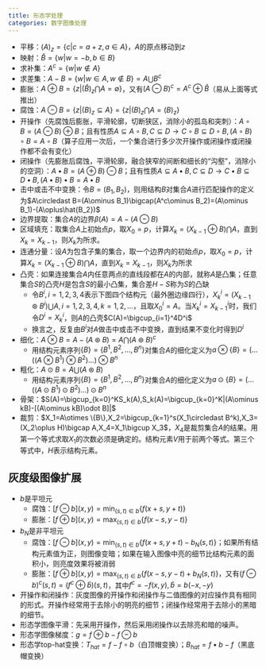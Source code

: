 ```yaml
---
title: 形态学处理
categories: 数字图像处理
---
```

- 平移：$(A)_z=\{c|c=a+z,a\in A\}$，$A$的原点移动到$z$
- 映射：$\hat{B}=\{w|w=-b,b\in B\}$
- 求补集：$A^c=\{w|w\notin A\}$
- 求差集：$A-B=\{w|w\in A,w \notin B\}=A\bigcup B^c$
- 膨胀：$A\oplus B=\{z|(\hat{B})_z\bigcap A=\emptyset\}$，又有$(A\ominus B)^c=A^c\oplus \hat{B}$（易从上面等式推出）
- 腐蚀：$A\ominus B=\{z|(B)_z \subseteq A\}=\{z|(B)_z\bigcap A=(B)_z\}$
- 开操作（先腐蚀后膨胀，平滑轮廓，切断狭区，消除小的孤岛和突刺）：$A\circ B=(A\ominus B)\oplus B$；且有性质$A\subseteq A\circ B,C\subseteq D \to C\circ B \subseteq D\circ B,(A \circ B)\circ B=A\circ B$（算子应用一次后，一个集合进行多少次开操作或闭操作或闭操作都不会有变化）
- 闭操作（先膨胀后腐蚀，平滑轮廓，融合狭窄的间断和细长的“沟壑”，消除小的空洞）：$A\bullet B=(A\oplus B)\ominus B$；且有性质$A\subseteq A\bullet B,C\subseteq D \to C\bullet B \subseteq D\bullet B,(A \bullet B)\bullet B=A\bullet B$
- 击中或击不中变换：令$B=(B_1,B_2)$，则用结构$B$对集合$A$进行匹配操作的定义为$A\circledast B=(A\ominus B_1)\bigcap(A^c\ominus B_2)=(A\ominus B_1)-(A\oplus\hat{B_2})$
- 边界提取：集合$A$的边界$\beta(A)=A-(A\ominus B)$
- 区域填充：取集合$A$上初始点$p$，取$X_0=p$，计算$X_k=(X_{k-1}\oplus B)\bigcap A$，直到$X_k=X_{k-1}$，则$X_k$为所求。
- 连通分量：设$A$为包含子集的集合，取一个边界内的初始点$p$，取$X_0=p$，计算$X_k=(X_{k-1}\oplus B)\bigcap A$，直到$X_k=X_{k-1}$，则$X_k$为所求
- 凸壳：如果连接集合$A$内任意两点的直线段都在$A$的内部，就称$A$是凸集；任意集合$S$的凸壳$H$是包含$S$的最小凸集，集合差$H-S$称为$S$的凸缺
  - 令$B^i,i=1,2,3,4$表示下图四个结构元（最外圈边缘四行），$X_k^i=(X_{k-1}\circledast B^i)\bigcup A ,i=1,2,3,4,k=1,2,\ldots$，且取$X_0^i=A$。当$X_k^i=X_{k-1}^i$时，我们令$D^i=X_k^i$，则$A$的凸壳$C(A)=\bigcup_{i=1}^4D^i$
  - 换言之，反复由$B^i$对$A$做击中或击不中变换，直到结果不变化时得到$D^i$
- 细化：$A\otimes B=A-(A\circledast B)=A\bigcap(A\circledast B)^c$
  - 用结构元素序列$\{B\}=\{B^1,B^2,\ldots,B^n\}$对集合$A$的细化定义为$a\otimes \{B\}=(\ldots((A\otimes B^1)\otimes B^2)\ldots)\otimes B^n$
- 粗化：$A\odot B=A\bigcup (A\circledast B)$
  - 用结构元素序列$\{B\}=\{B^1,B^2,\ldots,B^n\}$对集合$A$的细化定义为$a\odot \{B\}=(\ldots((A\odot B^1)\odot B^2)\ldots)\odot B^n$
- 骨架：$S(A)=\bigcup_{k=0}^KS_k(A),S_k(A)=\bigcup_{k=0}^K|(A\ominus kB)-[(A\ominus kB)\odot B]|$
- 裁剪：$X_1=A\otimes \{B\},X_2=\bigcup_{k=1}^s(X_1\circledast B^k),X_3=(X_2\oplus H)\bigcap A,X_4=X_1\bigcup X_3$，$X_4$是裁剪集合$A$的结果。用第一个等式求取$X_1$的次数必须是确定的。结构元素$V$用于前两个等式。第三个等式中，$H$表示结构元素。

## 灰度级图像扩展

- $b$是平坦元
  - 腐蚀：$[f\ominus b](x,y)=\min_{(s,t)\in b}\{f(x+s,y+t)\}$
  - 膨胀：$[f\oplus b](x,y)=\max_{(s,t)\in b}\{f(x-s,y-t)\}$
- $b_N$是非平坦元
  - 腐蚀：$[f\ominus b](x,y)=\min_{(s,t)\in b}\{f(x+s,y+t)-b_N(s,t)\}$；如果所有结构元素值为正，则图像变暗；如果在输入图像中亮的细节比结构元素的面积小，则亮度效果将被消弱
  - 膨胀：$[f\oplus b](x,y)=\max_{(s,t)\in b}\{f(x-s,y-t)+b_N(s,t)\}$，又有$(f\ominus b)^c(s,t)=(f^c\oplus\hat{b})(s,t)$，其中$f^c=-f(x,y),\hat{b}=b(-x,-y)$
- 开操作和闭操作：灰度图像的开操作和闭操作与二值图像的对应操作具有相同的形式。开操作经常用于去除小的明亮的细节；闭操作经常用于去除小的黑暗的细节。
- 形态学图像平滑：先采用开操作，然后采用闭操作以去除亮和暗的噪声。
- 形态学图像梯度：$g=f\oplus b-f\ominus b$
- 形态学top-hat变换：$T_{hat}=f-f\circ b$（白顶帽变换）；$B_{hat}=f\bullet b-f$（黑底帽变换）
